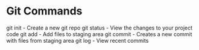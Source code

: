 # Git Commands

git init - Create a new git repo
git status - View the changes to your project code
git add - Add files to staging area
git commit - Creates a new commit  with files from staging area
git log - View recent commits